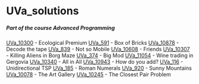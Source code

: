 # UVa_solutions
##### Part of the course Advanced Programming

[UVa_10300](https://uva.onlinejudge.org/external/103/10300.pdf) - Ecological Premium
[UVa_591](https://uva.onlinejudge.org/external/5/591.pdf) - Box of Bricks
[UVa_10878](https://uva.onlinejudge.org/external/108/10878.pdf) - Decode the tape
[UVa_839](https://uva.onlinejudge.org/external/8/839.pdf) - Not so Mobile
[UVa_10608](https://uva.onlinejudge.org/external/106/10608.pdf) - Friends
[UVa_10307](https://uva.onlinejudge.org/external/103/10307.pdf) - Killing Aliens in Borg Maze
[UVa_374](https://uva.onlinejudge.org/external/3/374.pdf) - Big Mod
[UVa_11054](https://uva.onlinejudge.org/external/110/11054.pdf) - Wine trading in Gergovia
[UVa_10340](https://uva.onlinejudge.org/external/103/10340.pdf) - All in All
[UVa_10943](https://uva.onlinejudge.org/external/109/10943.pdf) - How do you add?
[UVa_116](https://uva.onlinejudge.org/external/1/116.pdf) - Unidirectional TSP
[UVa_185](https://uva.onlinejudge.org/external/1/185.pdf) - Roman Numerals
[UVa_920](https://uva.onlinejudge.org/external/9/920.pdf) - Sunny Mountains
[UVa_10078](https://uva.onlinejudge.org/external/100/10078.pdf) - The Art Gallery
[UVa_10245](https://uva.onlinejudge.org/external/102/10245.pdf) - The Closest Pair Problem




